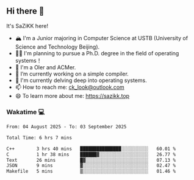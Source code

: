 ## Hi there 👋

It's SaZiKK here!

- 🏔️ I'm a Junior majoring in Computer Science  at USTB (University of Science and Technology Beijing).
- 🧑‍🎓 I'm planning to pursue a Ph.D. degree in the field of operating systems！
- 🚀 I'm a OIer and ACMer.
- 🔭 I’m currently working on a simple compiler.
- 🌱 I'm currently delving deep into operating systems.
- 📫 How to reach me: ck_look@outlook.com
- 😄 To learn more about me: https://sazikk.top

  
<!--
**SaZiKK/SaZiKK** is a ✨ _special_ ✨ repository because its `README.md` (this file) appears on your GitHub profile.

Here are some ideas to get you started:

- 🔭 I’m currently working on ...
- 🌱 I’m currently learning ...
- 👯 I’m looking to collaborate on ...
- 🤔 I’m looking for help with ...
- 💬 Ask me about ...
- 📫 How to reach me: ...
- 😄 Pronouns: ...
- ⚡ Fun fact: ...
-->

### Wakatime 💻

<!--START_SECTION:waka-->

```txt
From: 04 August 2025 - To: 03 September 2025

Total Time: 6 hrs 7 mins

C++        3 hrs 40 mins   ███████████████░░░░░░░░░░   60.01 %
C          1 hr 38 mins    ██████▓░░░░░░░░░░░░░░░░░░   26.77 %
Text       26 mins         █▓░░░░░░░░░░░░░░░░░░░░░░░   07.13 %
JSON       9 mins          ▓░░░░░░░░░░░░░░░░░░░░░░░░   02.47 %
Makefile   5 mins          ▒░░░░░░░░░░░░░░░░░░░░░░░░   01.46 %
```

<!--END_SECTION:waka-->
